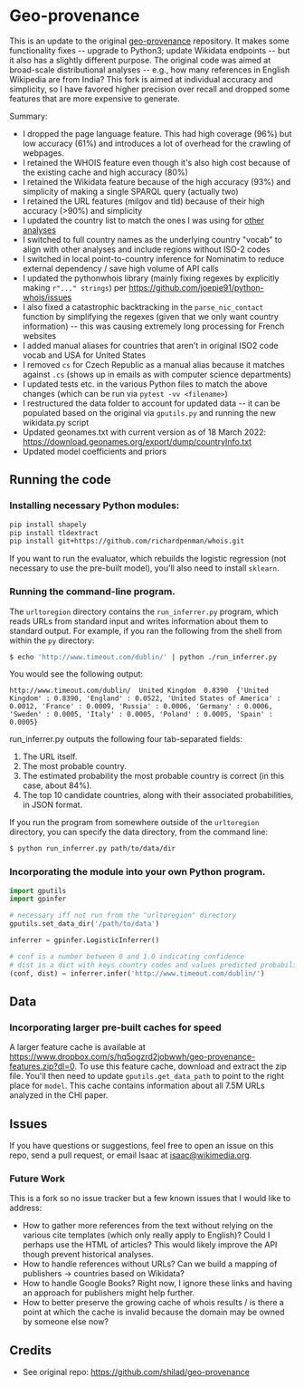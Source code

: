 # Geo-provenance

This is an update to the original [geo-provenance](https://github.com/shilad/geo-provenance) repository.
It makes some functionality fixes -- upgrade to Python3; update Wikidata endpoints -- but it also has a slightly different purpose. 
The original code was aimed at broad-scale distributional analyses -- e.g., how many references in English Wikipedia are from India?
This fork is aimed at individual accuracy and simplicity, so I have favored higher precision over recall and dropped some features that are more expensive to generate.

Summary:
* I dropped the page language feature. This had high coverage (96%) but low accuracy (61%) and introduces a lot of overhead for the crawling of webpages.
* I retained the WHOIS feature even though it's also high cost because of the existing cache and high accuracy (80%)
* I retained the Wikidata feature because of the high accuracy (93%) and simplicity of making a single SPARQL query (actually two)
* I retained the URL features (milgov and tld) because of their high accuracy (>90%) and simplicity
* I updated the country list to match the ones I was using for [other analyses](https://github.com/geohci/wiki-region-groundtruth)
* I switched to full country names as the underlying country "vocab" to align with other analyses and include regions without ISO-2 codes
* I switched in local point-to-country inference for Nominatim to reduce external dependency / save high volume of API calls
* I updated the pythonwhois library (mainly fixing regexes by explicitly making `r"..." strings`) per https://github.com/joepie91/python-whois/issues
* I also fixed a catastrophic backtracking in the `parse_nic_contact` function by simplifying the regexes (given that we only want country information) -- this was causing extremely long processing for French websites
* I added manual aliases for countries that aren't in original ISO2 code vocab and USA for United States
* I removed `cs` for Czech Republic as a manual alias because it matches against `.cs` (shows up in emails as with computer science departments)
* I updated tests etc. in the various Python files to match the above changes (which can be run via `pytest -vv <filename>`)
* I restructured the data folder to account for updated data -- it can be populated based on the original via `gputils.py` and running the new wikidata.py script
* Updated geonames.txt with current version as of 18 March 2022: https://download.geonames.org/export/dump/countryInfo.txt
* Updated model coefficients and priors

## Running the code

### Installing necessary Python modules:

```bash
pip install shapely
pip install tldextract
pip install git+https://github.com/richardpenman/whois.git
```

If you want to run the evaluator, which rebuilds the logistic regression (not necessary to use the pre-built model), you'll also need to install `sklearn`.

### Running the command-line program.

The `urltoregion` directory contains the `run_inferrer.py` program, which reads URLs from standard input and writes information about them to standard output. For example, if you ran the following from the shell from within the `py` directory:

```bash
$ echo 'http://www.timeout.com/dublin/' | python ./run_inferrer.py
```

You would see the following output:

```text
http://www.timeout.com/dublin/	United Kingdom	0.8390	{'United Kingdom' : 0.8390, 'England' : 0.0522, 'United States of America' : 0.0012, 'France' : 0.0009, 'Russia' : 0.0006, 'Germany' : 0.0006, 'Sweden' : 0.0005, 'Italy' : 0.0005, 'Poland' : 0.0005, 'Spain' : 0.0005}
```

run_inferrer.py outputs the following four tab-separated fields: 

1. The URL itself.
2. The most probable country.
3. The estimated probability the most probable country is correct (in this case, about 84%).
4. The top 10 candidate countries, along with their associated probabilities, in JSON format.

If you run the program from somewhere outside of the `urltoregion` directory, you can specify the data directory, from the command line:

```bash
$ python run_inferrer.py path/to/data/dir
```

### Incorporating the module into your own Python program.

```python
import gputils
import gpinfer

# necessary iff not run from the "urltoregion" directory
gputils.set_data_dir('/path/to/data')

inferrer = gpinfer.LogisticInferrer()

# conf is a number between 0 and 1.0 indicating confidence
# dist is a dict with keys country codes and values predicted probability
(conf, dist) = inferrer.infer('http://www.timeout.com/dublin/')
```

## Data
### Incorporating larger pre-built caches for speed

A larger feature cache is available at https://www.dropbox.com/s/hq5ogzrd2jobwwh/geo-provenance-features.zip?dl=0. To use this feature cache, download and extract the zip file. You'll then need to update `gputils.get_data_path` to point to the right place for `model`.
This cache contains information about all 7.5M URLs analyzed in the CHI paper.

## Issues
If you have questions or suggestions, feel free to open an issue on this repo, send a pull request, or email Isaac at isaac@wikimedia.org.

### Future Work
This is a fork so no issue tracker but a few known issues that I would like to address:
* How to gather more references from the text without relying on the various cite templates (which only really apply to English)? Could I perhaps use the HTML of articles? This would likely improve the API though prevent historical analyses.
* How to handle references without URLs? Can we build a mapping of publishers -> countries based on Wikidata?
* How to handle Google Books? Right now, I ignore these links and having an approach for publishers might help further.
* How to better preserve the growing cache of whois results / is there a point at which the cache is invalid because the domain may be owned by someone else now?

## Credits

* See original repo: https://github.com/shilad/geo-provenance
